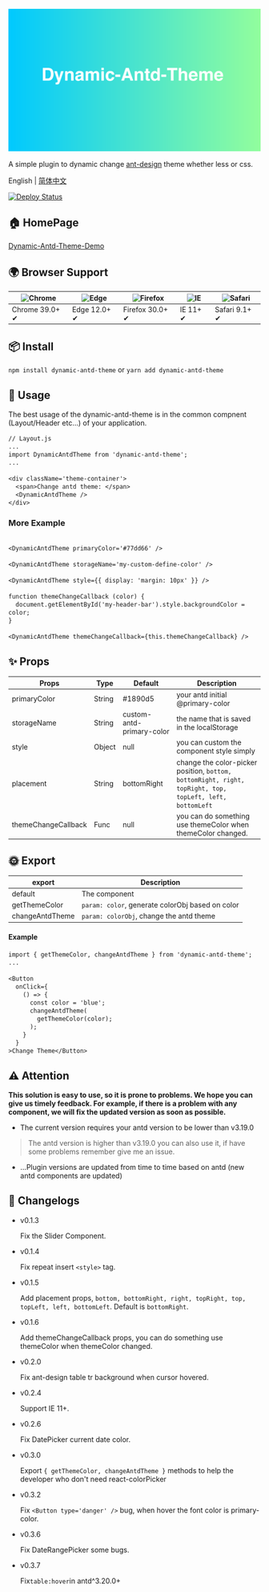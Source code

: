![](./dynamic-antd-theme.png)

A simple plugin to dynamic change [ant-design](https://ant.design) theme whether less or css. 

English | [简体中文](./README_zh_CN.md)

[![Deploy Status](https://circleci.com/gh/zeit/now-desktop.svg?style=shield)](https://dynamic-antd-theme.luffyzh.now.sh/)
## 🏠 HomePage
[Dynamic-Antd-Theme-Demo](https://dynamic-antd-theme.luffyzh.now.sh/)

## 🌍 Browser Support

| ![Chrome](https://raw.github.com/alrra/browser-logos/master/src/chrome/chrome_48x48.png) | ![Edge](https://raw.github.com/alrra/browser-logos/master/src/edge/edge_48x48.png) | ![Firefox](https://raw.github.com/alrra/browser-logos/master/src/firefox/firefox_48x48.png) | ![IE](https://raw.github.com/alrra/browser-logos/master/src/archive/internet-explorer_9-11/internet-explorer_9-11_48x48.png) | ![Safari](https://raw.github.com/alrra/browser-logos/master/src/safari/safari_48x48.png) |
| --- | --- | --- | --- | --- |
| Chrome 39.0+ ✔ | Edge 12.0+ ✔ | Firefox 30.0+ ✔ | IE 11+ ✔ | Safari 9.1+ ✔ |

## 📦 Install

`npm install dynamic-antd-theme` or `yarn add dynamic-antd-theme`


## 🔨 Usage

The best usage of the dynamic-antd-theme is in the common compnent (Layout/Header etc...) of your application.

```
// Layout.js
...
import DynamicAntdTheme from 'dynamic-antd-theme';
...

<div className='theme-container'>
  <span>Change antd theme: </span>
  <DynamicAntdTheme />
</div>

```
### More Example

```

<DynamicAntdTheme primaryColor='#77dd66' />

<DynamicAntdTheme storageName='my-custom-define-color' />

<DynamicAntdTheme style={{ display: 'margin: 10px' }} />

function themeChangeCallback (color) {
  document.getElementById('my-header-bar').style.backgroundColor = color;
}

<DynamicAntdTheme themeChangeCallback={this.themeChangeCallback} />

```

## ✨ Props

| Props       | Type   | Default                  | Description         |
| ---------- | ------ | --------------------- | ------------ |
| primaryColor   | String | #1890d5 |  your antd initial @primary-color      |
| storageName   | String |   custom-antd-primary-color  | the name that is saved in the localStorage    |
| style   | Object |  null  | you can custom the component style simply  |
| placement   | String | bottomRight |  change the color-picker position, `bottom, bottomRight, right, topRight, top, topLeft, left, bottomLeft`|
| themeChangeCallback   | Func | null | you can do something use themeColor when themeColor changed. |

## 🌞 Export
| export       | Description         |
| ---------- | ------------ |
| default  | The <DynamicAntdTheme /> component   |
| getThemeColor   | `param: color`, generate colorObj based on color  |
| changeAntdTheme   | `param: colorObj`, change the antd theme |

#### Example
```
import { getThemeColor, changeAntdTheme } from 'dynamic-antd-theme';
...

<Button
  onClick={
    () => {
      const color = 'blue';
      changeAntdTheme(
        getThemeColor(color);
      );
    }
  }
>Change Theme</Button>
```

## ⚠️ Attention

**This solution is easy to use, so it is prone to problems. We hope you can give us timely feedback. For example, if there is a problem with any component, we will fix the updated version as soon as possible.**

 - The current version requires your antd version to be lower than v3.19.0
   
> The antd version is higher than v3.19.0 you can also use it, if have some problems remember give me an issue. 

 - ...Plugin versions are updated from time to time based on antd (new antd components are updated)

## 🔗 Changelogs

 - v0.1.3
    
    Fix the Slider Component.
 
 - v0.1.4
    
    Fix repeat insert `<style>` tag.
  
 - v0.1.5
  
    Add placement props, `bottom, bottomRight, right, topRight, top, topLeft, left, bottomLeft`. Default is `bottomRight`.
  
 - v0.1.6
  
    Add themeChangeCallback props, you can do something use themeColor when themeColor changed.
  
 - v0.2.0

    Fix ant-design table tr background when cursor hovered.
  
 - v0.2.4

    Support IE 11+.
  
 - v0.2.6
  
    Fix DatePicker current date color.

 - v0.3.0
  
    Export `{ getThemeColor, changeAntdTheme }` methods to help the developer who don't need react-colorPicker
  
 - v0.3.2
  
    Fix `<Button type='danger' />` bug, when hover the font color is primary-color.
  
 - v0.3.6

    Fix DateRangePicker some bugs.

 - v0.3.7
  
    Fix`table:hover`in antd^3.20.0+


